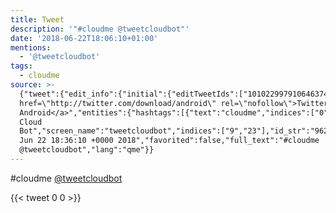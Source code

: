 ```yaml
---
title: Tweet
description: '"#cloudme @tweetcloudbot"'
date: '2018-06-22T18:06:10+01:00'
mentions:
  - '@tweetcloudbot'
tags:
  - cloudme
source: >-
  {"tweet":{"edit_info":{"initial":{"editTweetIds":["1010229979106463744"],"editableUntil":"2018-06-22T19:36:10.841Z","editsRemaining":"5","isEditEligible":true}},"retweeted":false,"source":"<a
  href=\"http://twitter.com/download/android\" rel=\"nofollow\">Twitter for
  Android</a>","entities":{"hashtags":[{"text":"cloudme","indices":["0","8"]}],"symbols":[],"user_mentions":[{"name":"Tweet
  Cloud
  Bot","screen_name":"tweetcloudbot","indices":["9","23"],"id_str":"962763488778211329","id":"962763488778211329"}],"urls":[]},"display_text_range":["0","23"],"favorite_count":"0","id_str":"1010229979106463744","truncated":false,"retweet_count":"0","id":"1010229979106463744","created_at":"Fri
  Jun 22 18:36:10 +0000 2018","favorited":false,"full_text":"#cloudme
  @tweetcloudbot","lang":"qme"}}
---
```

#cloudme [@tweetcloudbot](https://twitter.com/@tweetcloudbot)
    
{{< tweet 0 0 >}}
    
